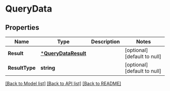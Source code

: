 # QueryData

## Properties
Name | Type | Description | Notes
------------ | ------------- | ------------- | -------------
**Result** | [***QueryDataResult**](queryData_Result.md) |  | [optional] [default to null]
**ResultType** | **string** |  | [optional] [default to null]

[[Back to Model list]](../README.md#documentation-for-models) [[Back to API list]](../README.md#documentation-for-api-endpoints) [[Back to README]](../README.md)

